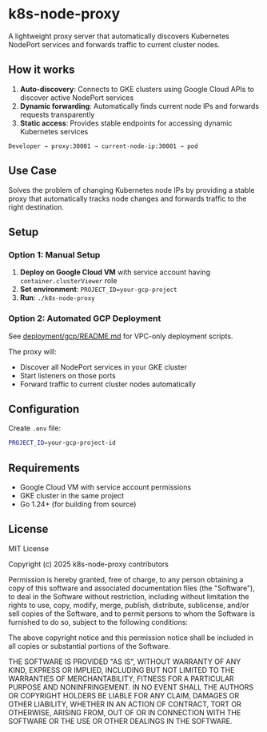 # k8s-node-proxy

A lightweight proxy server that automatically discovers Kubernetes NodePort services and forwards traffic to current cluster nodes.

## How it works

1. **Auto-discovery**: Connects to GKE clusters using Google Cloud APIs to discover active NodePort services
2. **Dynamic forwarding**: Automatically finds current node IPs and forwards requests transparently
3. **Static access**: Provides stable endpoints for accessing dynamic Kubernetes services

```
Developer → proxy:30001 → current-node-ip:30001 → pod
```

## Use Case

Solves the problem of changing Kubernetes node IPs by providing a stable proxy that automatically tracks node changes and forwards traffic to the right destination.

## Setup

### Option 1: Manual Setup
1. **Deploy on Google Cloud VM** with service account having `container.clusterViewer` role
2. **Set environment**: `PROJECT_ID=your-gcp-project`
3. **Run**: `./k8s-node-proxy`

### Option 2: Automated GCP Deployment
See [deployment/gcp/README.md](deployment/gcp/README.md) for VPC-only deployment scripts.

The proxy will:
- Discover all NodePort services in your GKE cluster
- Start listeners on those ports
- Forward traffic to current cluster nodes automatically

## Configuration

Create `.env` file:
```bash
PROJECT_ID=your-gcp-project-id
```

## Requirements

- Google Cloud VM with service account permissions
- GKE cluster in the same project
- Go 1.24+ (for building from source)

## License

MIT License

Copyright (c) 2025 k8s-node-proxy contributors

Permission is hereby granted, free of charge, to any person obtaining a copy
of this software and associated documentation files (the "Software"), to deal
in the Software without restriction, including without limitation the rights
to use, copy, modify, merge, publish, distribute, sublicense, and/or sell
copies of the Software, and to permit persons to whom the Software is
furnished to do so, subject to the following conditions:

The above copyright notice and this permission notice shall be included in all
copies or substantial portions of the Software.

THE SOFTWARE IS PROVIDED "AS IS", WITHOUT WARRANTY OF ANY KIND, EXPRESS OR
IMPLIED, INCLUDING BUT NOT LIMITED TO THE WARRANTIES OF MERCHANTABILITY,
FITNESS FOR A PARTICULAR PURPOSE AND NONINFRINGEMENT. IN NO EVENT SHALL THE
AUTHORS OR COPYRIGHT HOLDERS BE LIABLE FOR ANY CLAIM, DAMAGES OR OTHER
LIABILITY, WHETHER IN AN ACTION OF CONTRACT, TORT OR OTHERWISE, ARISING FROM,
OUT OF OR IN CONNECTION WITH THE SOFTWARE OR THE USE OR OTHER DEALINGS IN THE
SOFTWARE.
